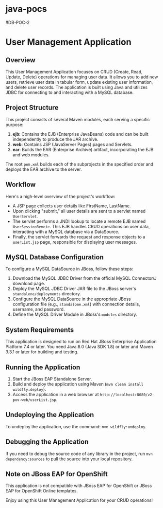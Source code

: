 # java-pocs

#DB-POC-2

# User Management Application

## Overview
This User Management Application focuses on CRUD (Create, Read, Update, Delete) operations for managing user data. It allows you to add new users, retrieve user data in tabular form, update existing user information, and delete user records. The application is built using Java and utilizes JDBC for connecting to and interacting with a MySQL database.

## Project Structure
This project consists of several Maven modules, each serving a specific purpose:
1. **ejb**: Contains the EJB (Enterprise JavaBeans) code and can be built independently to produce the JAR archive.
2. **web**: Contains JSP (JavaServer Pages) pages and Servlets.
3. **ear**: Builds the EAR (Enterprise Archive) artifact, incorporating the EJB and web modules.

The root `pom.xml` builds each of the subprojects in the specified order and deploys the EAR archive to the server.

## Workflow
Here's a high-level overview of the project's workflow:
- A JSP page collects user details like FirstName, LastName.
- Upon clicking "submit," all user details are sent to a servlet named `UserServlet`.
- The servlet performs a JNDI lookup to locate a remote EJB named `UserSessionRemote`. This EJB handles CRUD operations on user data, interacting with a MySQL database via a DataSource.
- Finally, the servlet forwards the request and response objects to a `userList.jsp` page, responsible for displaying user messages.

## MySQL Database Configuration
To configure a MySQL DataSource in JBoss, follow these steps:
1. Download the MySQL JDBC Driver from the official MySQL Connector/J download page.
2. Deploy the MySQL JDBC Driver JAR file to the JBoss server's `standalone/deployments` directory.
3. Configure the MySQL DataSource in the appropriate JBoss configuration file (e.g., `standalone.xml`) with connection details, username, and password.
4. Define the MySQL Driver Module in JBoss's `modules` directory.

## System Requirements
This application is designed to run on Red Hat JBoss Enterprise Application Platform 7.4 or later. You need Java 8.0 (Java SDK 1.8) or later and Maven 3.3.1 or later for building and testing.

## Running the Application
1. Start the JBoss EAP Standalone Server.
2. Build and deploy the application using Maven (`mvn clean install wildfly:deploy`).
3. Access the application in a web browser at `http://localhost:8080/v2-pov-web/userList.jsp`.

## Undeploying the Application
To undeploy the application, use the command: `mvn wildfly:undeploy`.

## Debugging the Application
If you need to debug the source code of any library in the project, run `mvn dependency:sources` to pull the source into your local repository.

## Note on JBoss EAP for OpenShift
This application is not compatible with JBoss EAP for OpenShift or JBoss EAP for OpenShift Online templates.

Enjoy using this User Management Application for your CRUD operations!



